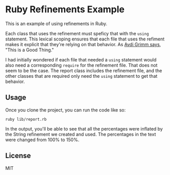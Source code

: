 # Ruby Refinements Example

This is an example of using refinements in Ruby.

Each class that uses the refinement must speficy that with the `using`
statement. This lexical scoping ensures that each file that uses the refiment
makes it explicit that they're relying on that behavior. As [Avdi Grimm
says](https://twitter.com/avdi/status/696140538861457408), "This is a Good
Thing."

I had initially wondered if each file that needed a `using` statement would also
need a corresponding `require` for the refinement file. That does not seem to be
the case. The report class includes the refinement file, and the other classes
that are required only need the `using` statement to get that behavior.

## Usage

Once you clone the project, you can run the code like so:

```
ruby lib/report.rb
```

 In the output, you'll be able to see that all the percentages were inflated by
 the String refinement we created and used. The percentages in the text were
 changed from 100% to 150%.

## License

MIT

